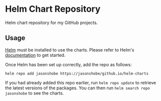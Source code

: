 # Helm Chart Repository

Helm chart repository for my GitHub projects.

## Usage

[Helm](https://helm.sh) must be installed to use the charts. Please refer to
Helm's [documentation](https://helm.sh/docs) to get started.

Once Helm has been set up correctly, add the repo as follows:

```shell
helm repo add jasonshobe https://jasonshobe/github.io/helm-charts
```

If you had already added this repo earlier, run `helm repo update` to
retrieve the latest versions of the packages. You can then run
`helm search repo jasonshobe` to see the charts.
